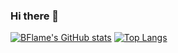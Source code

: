 ### Hi there 👋

<!--
**BFlameSwift/BFlameSwift** is a ✨ _special_ ✨ repository because its `README.md` (this file) appears on your GitHub profile.

Here are some ideas to get you started:

- 🔭 I’m currently working on ...
- 🌱 I’m currently learning ...
- 👯 I’m looking to collaborate on ...
- 🤔 I’m looking for help with ...
- 💬 Ask me about ...
- 📫 How to reach me: ...
- 😄 Pronouns: ...
- ⚡ Fun fact: ...
-->
[![BFlame's GitHub stats](https://github-readme-stats.vercel.app/api?username=BFlameSwift&count_private=true&show_icons=true)](https://github.com/anuraghazra/github-readme-stats)
[![Top Langs](https://github-readme-stats.vercel.app/api/top-langs/?username=BFlameSwift&count_private=true&hide=javascript,html&layout=compact)](https://github.com/anuraghazra/github-readme-stats)
